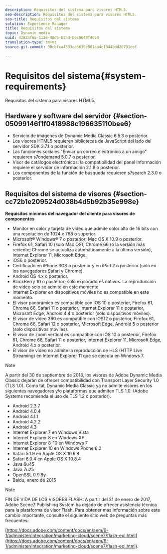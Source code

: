 ```yaml
---
description: Requisitos del sistema para visores HTML5.
seo-description: Requisitos del sistema para visores HTML5.
seo-title: Requisitos del sistema
solution: Experience Manager
title: Requisitos del sistema
topic: Dynamic media
uuid: d282af6a-112e-48d6-b3ad-bec0648f4654
translation-type: tm+mt
source-git-commit: 90cbfca4533ca6639e561aa4e1344bdd20731eef

---
```



# Requisitos del sistema{#system-requirements}

Requisitos del sistema para visores HTML5.

## Hardware y software del servidor {#section-05099146f1f0418988c196635110bee6}

* Servicio de imágenes de Dynamic Media Classic 6.5.3 o posterior.
* Los visores HTML5 requieren bibliotecas de JavaScript del lado del servidor SDK 3.7.1 o posterior.
* Las funciones sociales &quot;Enviar un correo electrónico a un amigo&quot; requieren s7ondemand 5.0.7 o posterior.
* Visor de catálogos electrónicos: la compatibilidad del panel Información requiere el servidor de información 2.1.8 o posterior.
* Los componentes de la función de búsqueda requieren s7search 2.3.0 o posterior.

## Requisitos del sistema de visores {#section-cc72b1e209524d038b4d5b92b35e998e}

**Requisitos mínimos del navegador del cliente para visores de componentes**

* Monitor en color y tarjeta de vídeo que admite color alto de 16 bits con una resolución de 1024 x 768 o superior.
* Microsoft® Windows® 7 o posterior; Mac OS X 10.9 o posterior.
* Firefox 61, Safari 10 (solo Mac OS), Chrome 66 (o la versión más reciente; Chrome se actualiza automáticamente a la última versión), Internet Explorer 11, Microsoft Edge.
* iOS6 o posterior.
* Certificado en iPhone 3GS o posterior y en iPad 2 o posterior (solo en los navegadores Safari y Chrome).
* Android OS 4.x o posterior.
* BlackBerry 10 o posterior; solo exploradores nativos. La reproducción de vídeo solo se admite en este momento.
* Internet Explorer en dispositivos móviles no es compatible en este momento.
* El visor panorámico es compatible con iOS 10 o posterior, Firefox 61, Chrome 66, Safari 11 o posterior, Internet Explorer 11 o posterior, Microsoft Edge, Android 4.4 o posterior (solo dispositivos móviles).
* El visor de vídeo 360 es compatible con iOS12 o posterior, Firefox 61, Chrome 66, Safari 12 o posterior, Microsoft Edge, Android 5 o posterior (solo dispositivos móviles).
* El visor de zoom vertical es compatible con iOS 10 o posterior, Firefox 61, Chrome 66, Safari 11 o posterior, Internet Explorer 11, Microsoft Edge, Android 4.x o posterior.
* El visor de vídeo no admite la reproducción de HLS (HTTP Live Streaming) en Internet Explorer 11 que se ejecuta en Windows 7.

<!--<a id="section_1486A48CD38F42E3956E022A48207727"></a>-->

>[!NOTE]
>
>A partir del 30 de septiembre de 2018, los visores de Adobe Dynamic Media Classic dejarán de ofrecer compatibilidad con Transport Layer Security 1.0 (TLS 1.0). Como tal, Dynamic Media Classic ya no admite visores en los siguientes navegadores y/o plataformas que admiten TLS 1.0. (Adobe Systems recomienda el uso de TLS 1.2 o posterior).

* Android 2.3.7
* Android 4.0.4
* Android 4.1.1
* Android 4.2.2
* Android 4.3
* Internet Explorer 7 en Windows Vista
* Internet Explorer 8 en Windows XP
* Internet Explorer 8-10 en Windows 7
* Internet Explorer 10 en Windows Phone 8.0
* Safari 5.1.9 en Apple OS X 10.6.8
* Safari 6.0.4 en Apple OS X 10.8.4
* Java 6u45
* Java 7u25
* OpenSSL 0.9.8y
* Baidu, enero de 2015

<!--<a id="section_CF857D27B09D4B09999D79DA2628DDEE"></a>-->

>[!NOTE]
>
>FIN DE VIDA DE LOS VISORES FLASH: A partir del 31 de enero de 2017, Adobe Scene7 Publishing System ha dejado de ofrecer asistencia técnica para la plataforma de visor Flash. Para obtener más información sobre este cambio importante, consulte el siguiente sitio web de preguntas más frecuentes:

[https://docs.adobe.com/content/docs/en/aem/6-1/administer/integration/marketing-cloud/scene7/flash-eol.html](https://docs.adobe.com/content/docs/en/aem/6-1/administer/integration/marketing-cloud/scene7/flash-eol.html).
